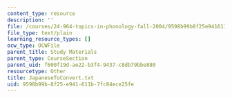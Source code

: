 ```yaml
---
content_type: resource
description: ''
file: /courses/24-964-topics-in-phonology-fall-2004/9598b99b8f25e941611b7fc84ece25fe_JapaneseToConvert.txt
file_type: text/plain
learning_resource_types: []
ocw_type: OCWFile
parent_title: Study Materials
parent_type: CourseSection
parent_uid: f600f19d-ae22-b3f4-9437-c8db79bbe880
resourcetype: Other
title: JapaneseToConvert.txt
uid: 9598b99b-8f25-e941-611b-7fc84ece25fe
---
```

